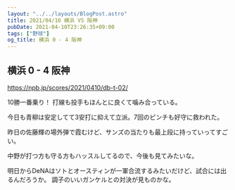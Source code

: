 ```yaml
---
layout: "../../layouts/BlogPost.astro"
title: 2021/04/10 横浜 VS 阪神
pubDate: 2021-04-10T23:26:35+09:00
tags: ["野球"]
og_title: 横浜 0 - 4 阪神
---
```


## 横浜 0 - 4 阪神

https://npb.jp/scores/2021/0410/db-t-02/


10勝一番乗り！ 打線も投手もほんとに良くて噛み合っている。

今日も青柳は安定してて3安打に抑えて立派。7回のピンチも好守に救われた。

昨日の佐藤輝の場外弾で霞むけど、サンズの当たりも最上段に持っていってすごい。

中野が打つ方も守る方もハッスルしてるので、今後も見てみたいな。

明日からDeNAはソトとオースティンが一軍合流するみたいだけど、試合には出るんだろうか。
調子のいいガンケルとの対決が見ものかな。